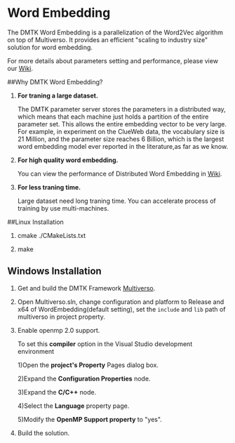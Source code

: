 Word Embedding
==========

The DMTK Word Embedding is a parallelization of the Word2Vec algorithm on top of Multiverso. It provides an efficient "scaling to industry size" solution for word embedding.

For more details about parameters setting and performance, please view our [Wiki](https://github.com/Microsoft/multiverso/wiki/Word-Embedding).

##Why DMTK Word Embedding?

1. **For traning a large dataset.**

   The DMTK parameter server stores the parameters in a distributed way, which means that each machine just holds a partition of the entire parameter set. This allows the entire embedding vector to be very large. For example, in experiment on the ClueWeb data, the vocabulary size is 21 Million, and the parameter size reaches 6 Billion, which is the largest word embedding model ever reported in the literature,as far as we know. 

2. **For high quality word embedding.**

   You can view the performance of Distributed Word Embedding in [Wiki](https://github.com/Microsoft/multiverso/wiki/Word-Embedding).

3. **For less traning time.**

   Large dataset need long traning time. You can accelerate process of training by use multi-machines.

##Linux Installation

1. cmake ./CMakeLists.txt

2. make

## Windows Installation

1. Get and build the DMTK Framework [Multiverso](https://github.com/Microsoft/multiverso.git).

2. Open Multiverso.sln, change configuration and platform to Release and x64 of WordEmbedding(default setting), set the ```include``` and ```lib``` path of multiverso in project property.

3. Enable openmp 2.0 support.

   To set this **compiler** option in the Visual Studio development environment
  
   1)Open the **project's Property** Pages dialog box.
  
   2)Expand the **Configuration Properties** node.
  
   3)Expand the **C/C++** node.
  
   4)Select the **Language** property page.
  
   5)Modify the **OpenMP Support property** to "yes".
   
4. Build the solution.
